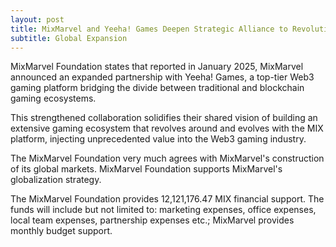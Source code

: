 ```yaml
---
layout: post
title: MixMarvel and Yeeha! Games Deepen Strategic Alliance to Revolutionize Web3 Gaming
subtitle: Global Expansion
---
```


MixMarvel Foundation states that reported in January 2025, MixMarvel announced an expanded partnership with Yeeha! Games, a top-tier Web3 gaming platform bridging the divide between traditional and blockchain gaming ecosystems.

This strengthened collaboration solidifies their shared vision of building an extensive gaming ecosystem that revolves around and evolves with the MIX platform, injecting unprecedented value into the Web3 gaming industry.

The MixMarvel Foundation very much agrees with MixMarvel's construction of its global markets. MixMarvel Foundation supports MixMarvel's globalization strategy.

The MixMarvel Foundation provides 12,121,176.47 MIX financial support. The funds will include but not limited to: marketing expenses, office expenses, local team expenses, partnership expenses etc.; MixMarvel provides monthly budget support.

